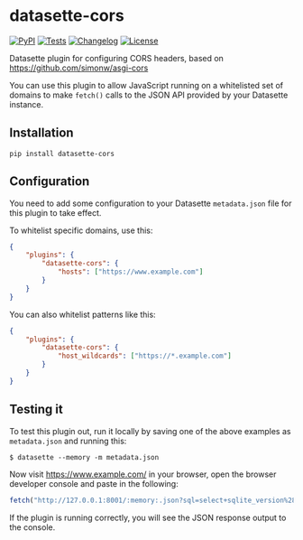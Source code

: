 # datasette-cors

[![PyPI](https://img.shields.io/pypi/v/datasette-cors.svg)](https://pypi.org/project/datasette-cors/)
[![Tests](https://github.com/simonw/datasette-cors/actions/workflows/test.yml/badge.svg)](https://github.com/simonw/datasette-cors/actions/workflows/test.yml)
[![Changelog](https://img.shields.io/github/v/release/simonw/datasette-cors?include_prereleases&label=changelog)](https://github.com/simonw/datasette-cors/releases)
[![License](https://img.shields.io/badge/license-Apache%202.0-blue.svg)](https://github.com/simonw/datasette-cors/blob/main/LICENSE)

Datasette plugin for configuring CORS headers, based on https://github.com/simonw/asgi-cors

You can use this plugin to allow JavaScript running on a whitelisted set of domains to make `fetch()` calls to the JSON API provided by your Datasette instance.

## Installation

    pip install datasette-cors

## Configuration

You need to add some configuration to your Datasette `metadata.json` file for this plugin to take effect.

To whitelist specific domains, use this:

```json
{
    "plugins": {
        "datasette-cors": {
            "hosts": ["https://www.example.com"]
        }
    }
}
```

You can also whitelist patterns like this:

```json
{
    "plugins": {
        "datasette-cors": {
            "host_wildcards": ["https://*.example.com"]
        }
    }
}
```

## Testing it

To test this plugin out, run it locally by saving one of the above examples as `metadata.json` and running this:

    $ datasette --memory -m metadata.json

Now visit https://www.example.com/ in your browser, open the browser developer console and paste in the following:

```javascript
fetch("http://127.0.0.1:8001/:memory:.json?sql=select+sqlite_version%28%29").then(r => r.json()).then(console.log)
```

If the plugin is running correctly, you will see the JSON response output to the console.
